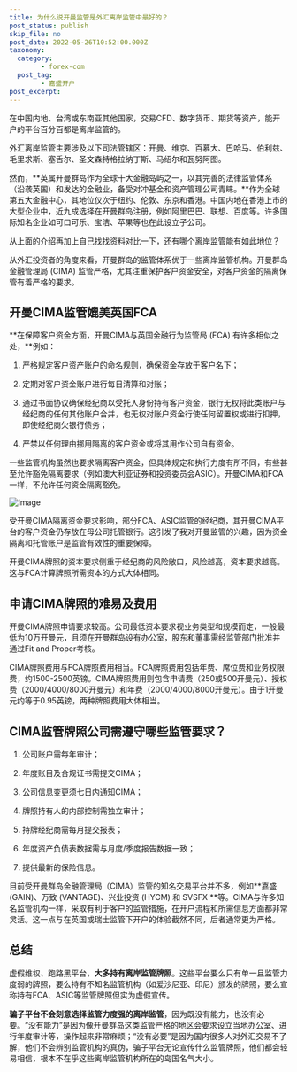 ```yaml
---
title: 为什么说开曼监管是外汇离岸监管中最好的？
post_status: publish
skip_file: no
post_date: 2022-05-26T10:52:00.000Z
taxonomy:
  category:
        - forex-com
  post_tag:
        - 嘉盛开户
post_excerpt: 
---
```

在中国内地、台湾或东南亚其他国家，交易CFD、数字货币、期货等资产，能开户的平台百分百都是离岸监管的。

外汇离岸监管主要涉及以下司法管辖区：开曼、维京、百慕大、巴哈马、伯利兹、毛里求斯、塞舌尔、圣文森特格拉纳丁斯、马绍尔和瓦努阿图。

然而，**英属开曼群岛作为全球十大金融岛屿之一，以其完善的法律监管体系（沿袭英国）和发达的金融业，备受对冲基金和资产管理公司青睐。**作为全球第五大金融中心，其地位仅次于纽约、伦敦、东京和香港。中国内地在香港上市的大型企业中，近九成选择在开曼群岛注册，例如阿里巴巴、联想、百度等。许多国际知名企业如可口可乐、宝洁、苹果等也在此设立子公司。

从上面的介绍再加上自己找找资料对比一下，还有哪个离岸监管能有如此地位？

从外汇投资者的角度来看，开曼群岛的监管体系优于一些离岸监管机构。开曼群岛金融管理局 (CIMA) 监管严格，尤其注重保护客户资金安全，对客户资金的隔离保管有着严格的要求。

## 开曼CIMA监管媲美英国FCA

**在保障客户资金方面，开曼CIMA与英国金融行为监管局 (FCA) 有许多相似之处，**例如：

1. 严格规定客户资产账户的命名规则，确保资金存放于客户名下；

1. 定期对客户资金账户进行每日清算和对账；

1. 通过书面协议确保经纪商以受托人身份持有客户资金，银行无权将此类账户与经纪商的任何其他账户合并，也无权对账户资金行使任何留置权或进行扣押，即使经纪商欠银行债务；

1. 严禁以任何理由挪用隔离的客户资金或将其用作公司自有资金。

一些监管机构虽然也要求隔离客户资金，但具体规定和执行力度有所不同，有些甚至允许豁免隔离要求（例如澳大利亚证券和投资委员会ASIC）。开曼CIMA和FCA一样，不允许任何资金隔离豁免。

![Image](https://prod-files-secure.s3.us-west-2.amazonaws.com/39ed1227-6d7d-4570-be36-9ccd4a2c4241/bd849744-3fcb-4a37-8312-357962c8f065/image.png?X-Amz-Algorithm=AWS4-HMAC-SHA256&X-Amz-Content-Sha256=UNSIGNED-PAYLOAD&X-Amz-Credential=AKIAT73L2G45HZZMZUHI%2F20241019%2Fus-west-2%2Fs3%2Faws4_request&X-Amz-Date=20241019T041346Z&X-Amz-Expires=3600&X-Amz-Signature=72b9adcc32e7ca434198c83c87a3484f5b140df7b5337265e1fc799a753b6e02&X-Amz-SignedHeaders=host&x-id=GetObject)

受开曼CIMA隔离资金要求影响，部分FCA、ASIC监管的经纪商，其开曼CIMA平台的客户资金仍存放在母公司托管银行。这引发了我对开曼监管的兴趣，因为资金隔离和托管账户是监管有效性的重要保障。

开曼CIMA牌照的资本要求侧重于经纪商的风险敞口，风险越高，资本要求越高。这与FCA计算牌照所需资本的方式大体相同。

## **申请CIMA牌照的难易及费用**

开曼CIMA牌照申请要求较高。公司最低资本要求视业务类型和规模而定，一般最低为10万开曼元，且须在开曼群岛设有办公室，股东和董事需经监管部门批准并通过Fit and Proper考核。

CIMA牌照费用与FCA牌照费用相当。FCA牌照费用包括年费、席位费和业务权限费，约1500-2500英镑。CIMA牌照费用则包含申请费（250或500开曼元）、授权费（2000/4000/8000开曼元）和年费（2000/4000/8000开曼元）。由于1开曼元约等于0.95英镑，两种牌照费用大体相当。

## CIMA监管牌照公司需遵守哪些监管要求？

1. 公司账户需每年审计；

1. 年度账目及合规证书需提交CIMA；

1. 公司信息变更须七日内通知CIMA；

1. 牌照持有人的内部控制需独立审计；

1. 持牌经纪商需每月提交报表；

1. 年度资产负债表数据需与月度/季度报告数据一致；

1. 提供最新的保险信息。

目前受开曼群岛金融管理局（CIMA）监管的知名交易平台并不多，例如**嘉盛 (GAIN)、万致 (VANTAGE)、兴业投资 (HYCM) 和 SVSFX **等。CIMA与许多知名监管机构一样，采取有利于客户的监管措施，在开户流程和所需信息方面都非常灵活。这一点与在英国或瑞士监管下开户的体验截然不同，后者通常更为严格。

## 总结

虚假维权、跑路黑平台，**大多持有离岸监管牌照**。这些平台要么只有单一且监管力度弱的牌照，要么持有不知名监管机构（如爱沙尼亚、印尼）颁发的牌照，要么宣称持有FCA、ASIC等监管牌照但实为虚假宣传。

**骗子平台不会刻意选择监管力度强的离岸监管**，因为既没有能力，也没有必要。“没有能力”是因为像开曼群岛这类监管严格的地区会要求设立当地办公室、进行年度审计等，操作起来非常麻烦；“没有必要”是因为国内很多人对外汇交易不了解，他们不会辨别监管机构的真伪，骗子平台无论宣传什么监管牌照，他们都会轻易相信，根本不在乎这些离岸监管机构所在的岛国名气大小。